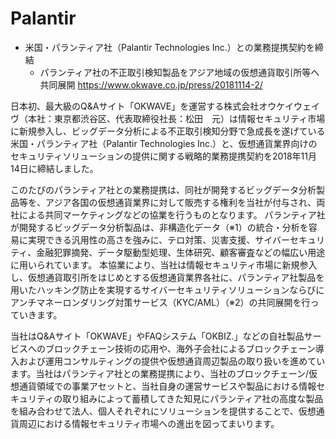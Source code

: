 # Palantir

* 米国・パランティア社（Palantir Technologies Inc.）との業務提携契約を締結
  * パランティア社の不正取引検知製品をアジア地域の仮想通貨取引所等へ共同展開
https://www.okwave.co.jp/press/20181114-2/

日本初、最大級のQ&Aサイト「OKWAVE」を運営する株式会社オウケイウェイヴ（本社：東京都渋谷区、代表取締役社長：松田　元）は情報セキュリティ市場に新規参入し、ビッグデータ分析による不正取引検知分野で急成長を遂げている米国・パランティア社（Palantir Technologies Inc.）と、仮想通貨業界向けのセキュリティソリューションの提供に関する戦略的業務提携契約を2018年11月14日に締結しました。

このたびのパランティア社との業務提携は、同社が開発するビッグデータ分析製品等を、アジア各国の仮想通貨業界に対して販売する権利を当社が付与され、両社による共同マーケティングなどの協業を行うものとなります。
パランティア社が開発するビッグデータ分析製品は、非構造化データ（※1）の統合・分析を容易に実現できる汎用性の高さを強みに、テロ対策、災害支援、サイバーセキュリティ、金融犯罪摘発、データ駆動型処理、生体研究、顧客審査などの幅広い用途に用いられています。
本協業により、当社は情報セキュリティ市場に新規参入し、仮想通貨取引所をはじめとする仮想通貨業界各社に、パランティア社製品を用いたハッキング防止を実現するサイバーセキュリティソリューションならびにアンチマネーロンダリング対策サービス（KYC/AML）（※2）の共同展開を行っていきます。

当社はQ&Aサイト「OKWAVE」やFAQシステム「OKBIZ.」などの自社製品サービスへのブロックチェーン技術の応用や、海外子会社によるブロックチェーン導入および運用コンサルティングの提供や仮想通貨周辺製品の取り扱いを進めています。当社はパランティア社との業務提携により、当社のブロックチェーン/仮想通貨領域での事業アセットと、当社自身の運営サービスや製品における情報セキュリティの取り組みによって蓄積してきた知見にパランティア社の高度な製品を組み合わせて法人、個人それぞれにソリューションを提供することで、仮想通貨周辺における情報セキュリティ市場への進出を図ってまいります。
